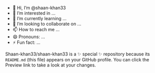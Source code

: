 - 👋 Hi, I’m @shaan-khan33
- 👀 I’m interested in ...
- 🌱 I’m currently learning ...
- 💞️ I’m looking to collaborate on ...
- 📫 How to reach me ...
- 😄 Pronouns: ...
- ⚡ Fun fact: ...


Shaan-khan33/shaan-khan33 is a ✨ special ✨ repository because its `README.md` (this file) appears on your GitHub profile.
You can click the Preview link to take a look at your changes.

